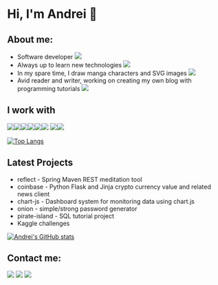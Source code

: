 # Hi, I'm Andrei 👋

## About me:

* Software developer <img src="https://img.icons8.com/ios/16/000000/settings-3.png"/>
* Always up to learn new technologies <img src="https://img.icons8.com/color/16/000000/blunt-bulb.png"/>
* In my spare time, I draw manga characters and SVG images <img src="https://img.icons8.com/color/16/000000/inkscape.png"/>
* Avid reader and writer, working on creating my own blog with programming tutorials <img src="https://img.icons8.com/color/16/000000/book-stack.png"/>


## I work with 

<img src="https://img.icons8.com/dusk/32/000000/python.png"/><img src="https://img.icons8.com/color/32/000000/flask.png"/><img src="https://img.icons8.com/dusk/32/000000/javascript.png"/><img src="https://img.icons8.com/color/32/000000/typescript.png"/><img src="https://img.icons8.com/color/32/000000/spring-logo.png"/><img src="https://img.icons8.com/color/32/000000/postgreesql.png"/>
<img src="https://img.icons8.com/dusk/32/000000/docker.png"/><img src="https://img.icons8.com/color/32/000000/amazon-web-services.png"/>

[![Top Langs](https://github-readme-stats.vercel.app/api/top-langs/?username=andreituta&layout=compact)](https://github.com/anuraghazra/github-readme-stats)


## Latest Projects
 
* reflect - Spring Maven REST meditation tool
* coinbase - Python Flask and Jinja crypto currency value and related news client
* chart-js - Dashboard system for monitoring data using chart.js
* onion - simple/strong password generator 
* pirate-island - SQL tutorial project
* Kaggle challenges

[![Andrei's GitHub stats](https://github-readme-stats.vercel.app/api?username=andreituta&count_private=true&show_icons=true)](https://github.com/anuraghazra/github-readme-stats)



## Contact me:
[<img src="https://img.icons8.com/color/48/000000/linkedin.png"/>][linkedin]
[<img src="https://img.icons8.com/color/48/000000/email.png"/>][email]
[<img src="https://img.icons8.com/color/48/000000/blog.png"/>][blog]

[linkedin]: https://www.linkedin.com/in/andreituta
[email]: <mailto:tuta.andrei96@gmail.com>
[blog]: https://www.github.com/andreituta/andreituta.github.io

